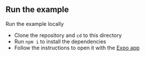 ## Run the example

Run the example locally
- Clone the repository and `cd` to this directory
- Run `npm i` to install the dependencies
- Follow the instructions to open it with the [Expo app](https://expo.io/)